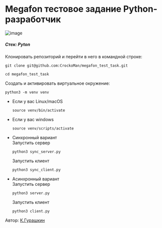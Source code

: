 # Megafon тестовое задание Python-разработчик 
![image](https://github.com/user-attachments/assets/9c35a456-9102-4045-bf88-cfbbcb264f8e)

##### Стек: Pyton

Клонировать репозиторий и перейти в него в командной строке:

```
git clone git@github.com:CrockoMan/megafon_test_task.git
```

```
cd megafon_test_task
```
Cоздать и активировать виртуальное окружение:

```
python3 -m venv venv
```

* Если у вас Linux/macOS

    ```
    source venv/bin/activate
    ```

* Если у вас windows

    ```
    source venv/scripts/activate
    ```

* Синхронный вариант</br>
    Запустить сервер

    ```
    python3 sync_server.py
    ```

    Запустить клиент

    ```
    python3 sync_client.py
    ```
* Асинхронный вариант </br>
    Запустить сервер
    ```
    python3 server.py
    ```
    Запустить клиент
    ```
    python3 client.py
    ```

Автор: [К.Гурашкин](https://github.com/CrockoMan)
